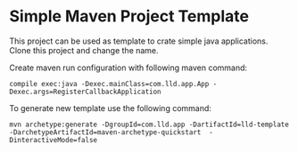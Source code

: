 # Simple Maven Project Template

This project can be used as template to crate simple java applications. <br>
Clone this project and change the name.

Create maven run configuration with following maven command:
```shell
compile exec:java -Dexec.mainClass=com.lld.app.App -Dexec.args=RegisterCallbackApplication
```

To generate new template use the following command: 
```shell
mvn archetype:generate -DgroupId=com.lld.app -DartifactId=lld-template -DarchetypeArtifactId=maven-archetype-quickstart  -DinteractiveMode=false
```
